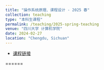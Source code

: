 ```yaml
---
title: "操作系统原理、课程设计 - 2025 春"
collection: teaching
type: "本科生课程"
permalink: /teaching/2025-spring-teaching
venue: "四川大学 计算机学院"
date: 2024-02-27
location: "Chengdu, Sichuan"
---
```

- [课程链接](/teaching/OS25)

======

